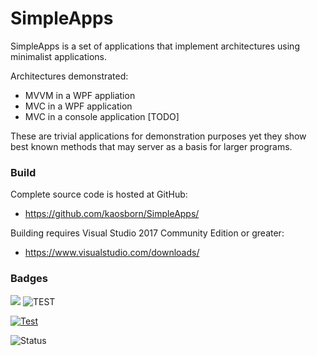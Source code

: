 # SimpleApps

SimpleApps is a set of applications that implement architectures
using minimalist applications.

Architectures demonstrated:

* MVVM in a WPF appliation
* MVC in a WPF application
* MVC in a console application [TODO]

These are trivial applications for demonstration purposes yet they show
best known methods that may server as a basis for larger programs.

### Build

Complete source code is hosted at GitHub:

* https://github.com/kaosborn/SimpleApps/

Building requires Visual Studio 2017 Community Edition or greater:

* https://www.visualstudio.com/downloads/

### Badges

![](https://github.com/kaosborn/simpleapps/workflows/Build/badge.svg)
![TEST](https://github.com/kaosborn/simpleapps/workflows/Test/badge.svg)

<p align="left">
  <a href="https://github.com/kaosborn/simpleapps"><img alt="Test" src="https://github.com/kaosborn/simpleapps/workflows/Test/badge.svg"></a>
</p>

  <img alt="Status" src="https://github.com/kaosborn/simpleapps/workflows/work2/badge.svg">
